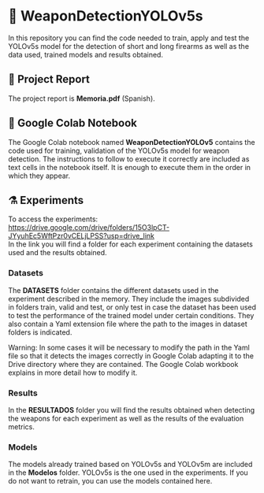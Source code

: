 # :gun: WeaponDetectionYOLOv5s
In this repository you can find the code needed to train, apply and test the YOLOv5s model for the detection of short and long firearms as well as the data used, trained models and results obtained.

## :page_facing_up: Project Report
The project report is **Memoria.pdf** (Spanish).

## :notebook: Google Colab Notebook 
The Google Colab notebook named **WeaponDetectionYOLOv5** contains the code used for training, validation of the YOLOv5s model for weapon detection. The instructions to follow to execute it correctly are included as text cells in the notebook itself. It is enough to execute them in the order in which they appear. 
## :alembic: Experiments

To access the experiments: https://drive.google.com/drive/folders/15O3lpCT-JYyuhEc5WftPzr0vCELjLPSS?usp=drive_link  
In the link you will find a folder for each experiment containing the datasets used and the results obtained.

### Datasets
The **DATASETS** folder contains the different datasets used in the experiment described in the memory. 
They include the images subdivided in folders train, valid and test, or only test in case the dataset has been used to test the performance of the trained model under certain conditions. They also contain a Yaml extension file where the path to the images in dataset folders is indicated. 

Warning: In some cases it will be necessary to modify the path in the Yaml file so that it detects the images correctly in Google Colab adapting it to the Drive directory where they are contained. The Google Colab workbook explains in more detail how to modify it.


### Results 
In the **RESULTADOS** folder you will find the results obtained when detecting the weapons for each experiment as well as the results of the evaluation metrics.


### Models
The models already trained based on YOLOv5s and YOLOv5m are included in the **Modelos** folder. YOLOv5s is the one used in the experiments.
If you do not want to retrain, you can use the models contained here.
